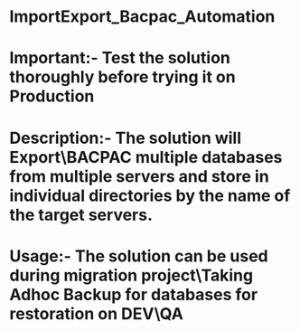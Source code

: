 # ImportExport_Bacpac_Automation
# Important:-    Test the solution thoroughly before trying it on Production 
# Description:-  The solution will Export\BACPAC multiple databases from multiple servers and store in individual directories by the name of the target servers.
# Usage:-        The solution can be used during migration project\Taking Adhoc Backup for databases for restoration on DEV\QA
